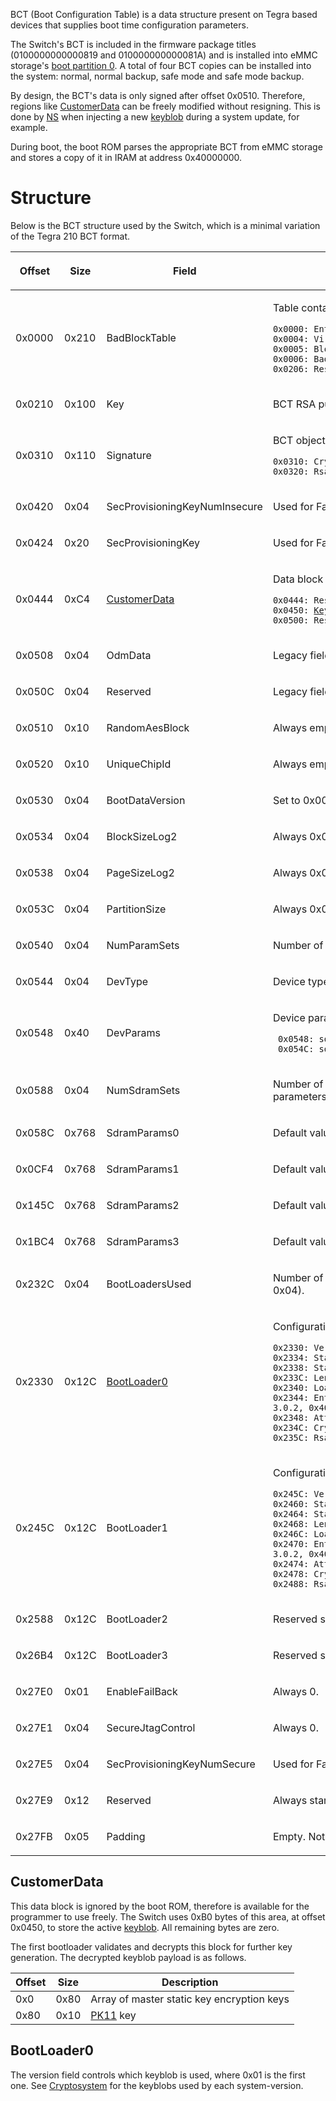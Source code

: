 BCT (Boot Configuration Table) is a data structure present on Tegra
based devices that supplies boot time configuration parameters.

The Switch's BCT is included in the firmware package titles
(0100000000000819 and 010000000000081A) and is installed into eMMC
storage's [boot partition
0](Flash%20Filesystem#Boot%20Partitions.md##Boot_Partitions "wikilink").
A total of four BCT copies can be installed into the system: normal,
normal backup, safe mode and safe mode backup.

By design, the BCT's data is only signed after offset 0x0510. Therefore,
regions like [CustomerData](#CustomerData "wikilink") can be freely
modified without resigning. This is done by
[NS](NS%20Services.md "wikilink") when injecting a new
[keyblob](Flash%20Filesystem#Keyblob.md##Keyblob "wikilink") during a
system update, for example.

During boot, the boot ROM parses the appropriate BCT from eMMC storage
and stores a copy of it in IRAM at address 0x40000000.

# Structure

Below is the BCT structure used by the Switch, which is a minimal
variation of the Tegra 210 BCT format.

<table>
<thead>
<tr class="header">
<th><p>Offset</p></th>
<th><p>Size</p></th>
<th><p>Field</p></th>
<th><p>Description</p></th>
</tr>
</thead>
<tbody>
<tr class="odd">
<td><p>0x0000</p></td>
<td><p>0x210</p></td>
<td><p>BadBlockTable</p></td>
<td><p>Table containing information on bad blocks</p>
<p><code>0x0000: EntriesUsed (0x200)</code><br />
<code>0x0004: VirtualBlockSizeLog2 (0x0F)</code><br />
<code>0x0005: BlockSizeLog2 (0x0E)</code><br />
<code>0x0006: BadBlocks</code><br />
<code>0x0206: Reserved</code></p></td>
</tr>
<tr class="even">
<td><p>0x0210</p></td>
<td><p>0x100</p></td>
<td><p>Key</p></td>
<td><p>BCT RSA public key's modulus</p></td>
</tr>
<tr class="odd">
<td><p>0x0310</p></td>
<td><p>0x110</p></td>
<td><p>Signature</p></td>
<td><p>BCT object signature</p>
<p><code>0x0310: CryptoHash (empty)</code><br />
<code>0x0320: RsaPssSig</code></p></td>
</tr>
<tr class="even">
<td><p>0x0420</p></td>
<td><p>0x04</p></td>
<td><p>SecProvisioningKeyNumInsecure</p></td>
<td><p>Used for Factory Secure Provisioning. Always 0.</p></td>
</tr>
<tr class="odd">
<td><p>0x0424</p></td>
<td><p>0x20</p></td>
<td><p>SecProvisioningKey</p></td>
<td><p>Used for Factory Secure Provisioning. Always empty.</p></td>
</tr>
<tr class="even">
<td><p>0x0444</p></td>
<td><p>0xC4</p></td>
<td><p><a href="#CustomerData" title="wikilink">CustomerData</a></p></td>
<td><p>Data block available for the customer. Used in key generation.</p>
<p><code>0x0444: Reserved (0x0C bytes)</code><br />
<code>0x0450: </code><a href="Flash Filesystem#Keyblob.md##Keyblob" title="wikilink"><code>Keyblob</code></a><code> (0xB0 bytes)</code><br />
<code>0x0500: Reserved (0x08 bytes)</code></p></td>
</tr>
<tr class="odd">
<td><p>0x0508</p></td>
<td><p>0x04</p></td>
<td><p>OdmData</p></td>
<td><p>Legacy field. Unused.</p></td>
</tr>
<tr class="even">
<td><p>0x050C</p></td>
<td><p>0x04</p></td>
<td><p>Reserved</p></td>
<td><p>Legacy field. Unused.</p></td>
</tr>
<tr class="odd">
<td><p>0x0510</p></td>
<td><p>0x10</p></td>
<td><p>RandomAesBlock</p></td>
<td><p>Always empty.</p></td>
</tr>
<tr class="even">
<td><p>0x0520</p></td>
<td><p>0x10</p></td>
<td><p>UniqueChipId</p></td>
<td><p>Always empty.</p></td>
</tr>
<tr class="odd">
<td><p>0x0530</p></td>
<td><p>0x04</p></td>
<td><p>BootDataVersion</p></td>
<td><p>Set to 0x00210001 (BOOTDATA_VERSION_T210).</p></td>
</tr>
<tr class="even">
<td><p>0x0534</p></td>
<td><p>0x04</p></td>
<td><p>BlockSizeLog2</p></td>
<td><p>Always 0x0E.</p></td>
</tr>
<tr class="odd">
<td><p>0x0538</p></td>
<td><p>0x04</p></td>
<td><p>PageSizeLog2</p></td>
<td><p>Always 0x09.</p></td>
</tr>
<tr class="even">
<td><p>0x053C</p></td>
<td><p>0x04</p></td>
<td><p>PartitionSize</p></td>
<td><p>Always 0x01000000.</p></td>
</tr>
<tr class="odd">
<td><p>0x0540</p></td>
<td><p>0x04</p></td>
<td><p>NumParamSets</p></td>
<td><p>Number of device parameter sets. Always 0x01.</p></td>
</tr>
<tr class="even">
<td><p>0x0544</p></td>
<td><p>0x04</p></td>
<td><p>DevType</p></td>
<td><p>Device type. Set to 0x04 (dev_type_sdmmc).</p></td>
</tr>
<tr class="odd">
<td><p>0x0548</p></td>
<td><p>0x40</p></td>
<td><p>DevParams</p></td>
<td><p>Device parameters</p>
<p><code> 0x0548: sdmmc_clock_divider (0x09 == 24MHz)</code><br />
<code> 0x054C: sdmmc_data_width (0x02 == sdmmc_data_width_8bit)</code></p></td>
</tr>
<tr class="even">
<td><p>0x0588</p></td>
<td><p>0x04</p></td>
<td><p>NumSdramSets</p></td>
<td><p>Number of SDRAM parameter sets. Always set to 0, but parameters are used despite this.</p></td>
</tr>
<tr class="odd">
<td><p>0x058C</p></td>
<td><p>0x768</p></td>
<td><p>SdramParams0</p></td>
<td><p>Default values filled in.</p></td>
</tr>
<tr class="even">
<td><p>0x0CF4</p></td>
<td><p>0x768</p></td>
<td><p>SdramParams1</p></td>
<td><p>Default values filled in.</p></td>
</tr>
<tr class="odd">
<td><p>0x145C</p></td>
<td><p>0x768</p></td>
<td><p>SdramParams2</p></td>
<td><p>Default values filled in.</p></td>
</tr>
<tr class="even">
<td><p>0x1BC4</p></td>
<td><p>0x768</p></td>
<td><p>SdramParams3</p></td>
<td><p>Default values filled in.</p></td>
</tr>
<tr class="odd">
<td><p>0x232C</p></td>
<td><p>0x04</p></td>
<td><p>BootLoadersUsed</p></td>
<td><p>Number of bootloaders installed. Always 0x02 (maximum is 0x04).</p></td>
</tr>
<tr class="even">
<td><p>0x2330</p></td>
<td><p>0x12C</p></td>
<td><p><a href="#BootLoader0" title="wikilink">BootLoader0</a></p></td>
<td><p>Configuration parameters for bootloader 0 (normal).</p>
<p><code>0x2330: Version (variable)</code><br />
<code>0x2334: StartBlock (0x00000040)</code><br />
<code>0x2338: StartPage (0x00000000)</code><br />
<code>0x233C: Length (variable)</code><br />
<code>0x2340: LoadAddress (0x40010000)</code><br />
<code>0x2344: EntryPoint (0x40010020 for 1.0.0-3.0.2, 0x40010040 for 4.0.0+)</code><br />
<code>0x2348: Attribute (0x00000000)</code><br />
<code>0x234C: CryptoHash (empty)</code><br />
<code>0x235C: RsaPssSig</code></p></td>
</tr>
<tr class="odd">
<td><p>0x245C</p></td>
<td><p>0x12C</p></td>
<td><p>BootLoader1</p></td>
<td><p>Configuration parameters for bootloader 1 (safe mode).</p>
<p><code>0x245C: Version (variable)</code><br />
<code>0x2460: StartBlock (0x00000050)</code><br />
<code>0x2464: StartPage (0x00000000)</code><br />
<code>0x2468: Length (variable)</code><br />
<code>0x246C: LoadAddress (0x40010000)</code><br />
<code>0x2470: EntryPoint (0x40010020 for 1.0.0-3.0.2, 0x40010040 for 4.0.0+)</code><br />
<code>0x2474: Attribute (0x00000000)</code><br />
<code>0x2478: CryptoHash (empty)</code><br />
<code>0x2488: RsaPssSig</code></p></td>
</tr>
<tr class="even">
<td><p>0x2588</p></td>
<td><p>0x12C</p></td>
<td><p>BootLoader2</p></td>
<td><p>Reserved space for bootloader 2 (unused).</p></td>
</tr>
<tr class="odd">
<td><p>0x26B4</p></td>
<td><p>0x12C</p></td>
<td><p>BootLoader3</p></td>
<td><p>Reserved space for bootloader 3 (unused).</p></td>
</tr>
<tr class="even">
<td><p>0x27E0</p></td>
<td><p>0x01</p></td>
<td><p>EnableFailBack</p></td>
<td><p>Always 0.</p></td>
</tr>
<tr class="odd">
<td><p>0x27E1</p></td>
<td><p>0x04</p></td>
<td><p>SecureJtagControl</p></td>
<td><p>Always 0.</p></td>
</tr>
<tr class="even">
<td><p>0x27E5</p></td>
<td><p>0x04</p></td>
<td><p>SecProvisioningKeyNumSecure</p></td>
<td><p>Used for Factory Secure Provisioning. Always 0.</p></td>
</tr>
<tr class="odd">
<td><p>0x27E9</p></td>
<td><p>0x12</p></td>
<td><p>Reserved</p></td>
<td><p>Always starts with 0x80000000 (NVBOOT padding pattern).</p></td>
</tr>
<tr class="even">
<td><p>0x27FB</p></td>
<td><p>0x05</p></td>
<td><p>Padding</p></td>
<td><p>Empty. Not part of BCT data.</p></td>
</tr>
</tbody>
</table>

## CustomerData

This data block is ignored by the boot ROM, therefore is available for
the programmer to use freely. The Switch uses 0xB0 bytes of this area,
at offset 0x0450, to store the active
[keyblob](Flash%20Filesystem#Keyblob.md##Keyblob "wikilink"). All
remaining bytes are zero.

The first bootloader validates and decrypts this block for further key
generation. The decrypted keyblob payload is as follows.

| Offset | Size | Description                                               |
| ------ | ---- | --------------------------------------------------------- |
| 0x0    | 0x80 | Array of master static key encryption keys                |
| 0x80   | 0x10 | [PK11](Package1#PK11%20Blob.md##PK11_Blob "wikilink") key |

## BootLoader0

The version field controls which keyblob is used, where 0x01 is the
first one. See [Cryptosystem](Cryptosystem.md "wikilink") for the
keyblobs used by each system-version.
